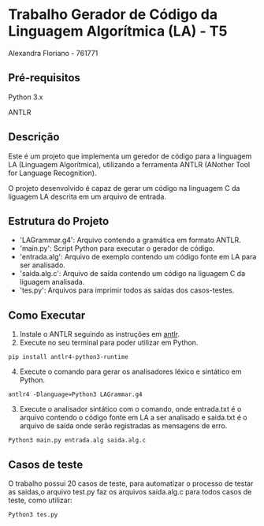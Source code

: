 # Trabalho Gerador de Código da Linguagem Algorítmica (LA) - T5

Alexandra Floriano - 761771

## Pré-requisitos

Python 3.x

ANTLR

## Descrição

Este é um projeto que implementa um geredor de código para a linguagem LA (Linguagem Algorítmica), utilizando a ferramenta ANTLR (ANother Tool for Language Recognition).

O projeto desenvolvido é capaz de gerar um código na linguagem C da liguagem LA descrita em um arquivo de entrada.

## Estrutura do Projeto

* 'LAGrammar.g4': Arquivo contendo a gramática em formato ANTLR.
* 'main.py': Script Python para executar o gerador de código.
* 'entrada.alg': Arquivo de exemplo contendo um código fonte em LA para ser analisado.
* 'saida.alg.c': Arquivo de saída contendo um código na liguagem C da liguagem analisada.
* 'tes.py': Arquivos para imprimir todos as saídas dos casos-testes.

## Como Executar

1. Instale o ANTLR seguindo as instruções em [antlr](https://www.antlr.org/).
2. Execute no seu terminal para poder utilizar em Python.

```Python3
pip install antlr4-python3-runtime
```

4. Execute o comando para gerar os analisadores léxico e sintático em Python.

```Python3
antlr4 -Dlanguage=Python3 LAGrammar.g4
```

3. Execute o analisador sintático com o comando, onde entrada.txt é o arquivo contendo o código fonte em LA a ser analisado e saida.txt é o arquivo de saída onde serão registradas as mensagens de erro.

```Python3
Python3 main.py entrada.alg saida.alg.c
```

## Casos de teste

O trabalho possui 20 casos de teste, para automatizar o processo de testar as saidas,o arquivo test.py faz os arquivos saida.alg.c para todos casos de teste, como utilizar:

```Python3
Python3 tes.py
```